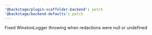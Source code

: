 ```yaml
---
'@backstage/plugin-scaffolder-backend': patch
'@backstage/backend-defaults': patch
---
```


Fixed WinstonLogger throwing when redactions were null or undefined
